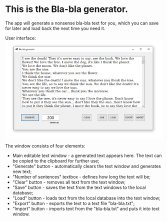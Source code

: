 ﻿# This is the Bla-bla generator.

The app will generate a nonsense bla-bla text for you, which you can save for later and load back the next time you need it.

User interface:
![UI](bla_bla_ui.png)

The window consists of four elements:
* Main editable text window - a generated text appears here. The text can be copied to the clipboard for further use;
* "Generate" button - automatically clears the text window and generates new text; 
* "Number of sentences" textbox - defines how long the text will be;
* "Clear" button - removes all text from the text window;
* "Save" button - saves the text from the text windows to the local database;
* "Load" button - loads text from the local database into the text window;
* "Export" button - exports the text to a text file "bla-bla.txt";
* "Import" button - imports text from the "bla-bla.txt" and puts it into text window.